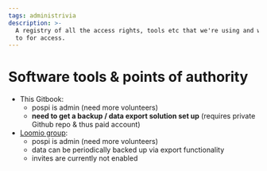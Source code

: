 ```yaml
---
tags: administrivia
description: >-
  A registry of all the access rights, tools etc that we're using and who to go
  to for access.
---
```


# Software tools & points of authority

* This Gitbook:
  * pospi is admin \(need more volunteers\)
  * **need to get a backup / data export solution set up** \(requires private Github repo & thus paid account\)
* [Loomio group](https://www.loomio.org/g/ZB4d7VpJ/economikit):
  * pospi is admin \(need more volunteers\)
  * data can be periodically backed up via export functionality
  * invites are currently not enabled


